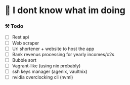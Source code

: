 # 🤯 I dont know what im doing

### ⚒️ Todo
- [ ] Rest api
- [ ] Web scraper
- [ ] Url shortener + website to host the app
- [ ] Bank revenus processing for yearly incomes/c2s
- [ ] Bubble sort
- [ ] Vagrant-like (using nix probably)
- [ ] ssh keys manager (agenix, vaultnix)
- [ ] nvidia overclocking cli (nvml)
